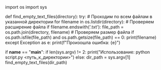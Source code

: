 import os
import sys

def find_empty_text_files(directory):
    try:
        # Проходим по всем файлам в указанной директории
        for filename in os.listdir(directory):
            # Проверяем расширение файла
            if filename.endswith('.txt'):
                file_path = os.path.join(directory, filename)
                # Проверяем размер файла
                if os.path.isfile(file_path) and os.path.getsize(file_path) == 0:
                    print(filename)
    except Exception as e:
        print(f"Произошла ошибка: {e}")

if __name__ == "__main__":
    if len(sys.argv) != 2:
        print("Использование: python script.py <путь_к_директории>")
    else:
        dir_path = sys.argv[1]
        find_empty_text_files(dir_path)

